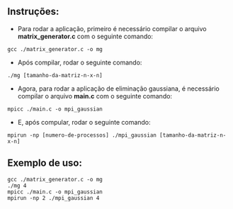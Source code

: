 ## Instruções:

- Para rodar a aplicação, primeiro é necessário compilar o arquivo **matrix_generator.c** com o seguinte comando:

 ``` gcc ./matrix_generator.c -o mg ```

- Após compilar, rodar o seguinte comando:

``` ./mg [tamanho-da-matriz-n-x-n] ```

- Agora, para rodar a aplicação de eliminação gaussiana, é necessário compilar o arquivo **main.c** com o seguinte comando:

``` mpicc ./main.c -o mpi_gaussian ```

- E, após compular, rodar o seguinte comando:

``` mpirun -np [numero-de-processos] ./mpi_gaussian [tamanho-da-matriz-n-x-n] ```

## Exemplo de uso:

```
gcc ./matrix_generator.c -o mg
./mg 4
mpicc ./main.c -o mpi_gaussian
mpirun -np 2 ./mpi_gaussian 4
```
